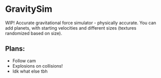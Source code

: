 # GravitySim
WIP!
Accurate gravitational force simulator - physically accurate. You can add planets, with starting velocities and different sizes (textures randomized based on size).

## Plans:

- Follow cam
- Explosions on collisions!
- Idk what else tbh
